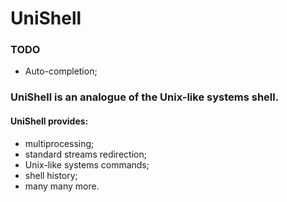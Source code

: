 # UniShell
### TODO
* Auto-completion;

### UniShell is an analogue of the Unix-like systems shell.
#### UniShell provides:
* multiprocessing;
* standard streams redirection;
* Unix-like systems commands;
* shell history;
* many many more.
